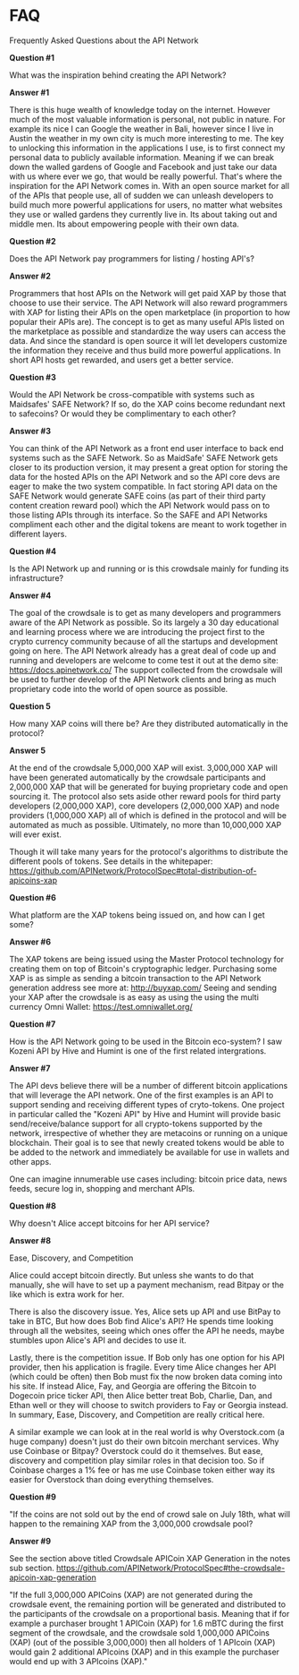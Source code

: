 FAQ
===

Frequently Asked Questions about the API Network

**Question #1**

What was the inspiration behind creating the API Network?

**Answer #1**

There is this huge wealth of knowledge today on the internet. However much of the most valuable information is personal, not public in nature. For example its nice I can Google the weather in Bali, however since I live in Austin the weather in my own city is much more interesting to me. The key to unlocking this information in the applications I use, is to first connect my personal data to publicly available information. Meaning if we can break down the walled gardens of Google and Facebook and just take our data with us where ever we go, that would be really powerful. That's where the inspiration for the API Network comes in. With an open source market for all of the APIs that people use, all of sudden we can unleash developers to build much more powerful applications for users, no matter what websites they use or walled gardens they currently live in. Its about taking out and middle men. Its about empowering people with their own data.

**Question #2**

Does the API Network pay programmers for listing / hosting API's?

**Answer #2**

Programmers that host APIs on the Network will get paid XAP by those that choose to use their service. The API Network will  also reward programmers with XAP for listing their APIs on the open marketplace (in proportion to how popular their APIs are). The concept is to get as many useful APIs listed on the marketplace as possible and standardize the way users can access the data. And since the standard is open source it will let developers customize the information they receive and thus build more powerful applications. In short API hosts get rewarded, and users get a better service.

**Question #3**

Would the API Network be cross-compatible with systems such as Maidsafes' SAFE Network?  If so, do the XAP coins become redundant next to safecoins?  Or would they be complimentary to each other?

**Answer #3**

You can think of the API Network as a front end user interface to back end systems such as the SAFE Network. So as MaidSafe' SAFE Network gets closer to its production version, it may present a great option for storing the data for the hosted APIs on the API Network and so the API core devs are eager to make the two system compatible. In fact storing API data on the SAFE Network would generate SAFE coins (as part of their third party content creation reward pool) which the API Network would pass on to those listing APIs through its interface. So the SAFE and API Networks compliment each other and the digital tokens are meant to work together in different layers.


**Question #4**

Is the API Network up and running or is this crowdsale mainly for funding its infrastructure?

**Answer #4**

The goal of the crowdsale is to get as many developers and programmers aware of the API Network as possible. So its largely a 30 day educational and learning process where we are introducing the project first to the crypto currency community because of all the startups and development going on here. The API Network already has a great deal of code up and running and developers are welcome to come test it out at the demo site: https://docs.apinetwork.co/ The support collected from the crowdsale will be used to further develop of the API Network clients and bring as much proprietary code into the world of open source as possible.

**Question 5**

How many XAP coins will there be?  Are they distributed automatically in the protocol?

**Answer 5**

At the end of the crowdsale 5,000,000 XAP will exist. 3,000,000 XAP will have been generated automatically by the crowdsale participants and 2,000,000 XAP that will be generated for buying proprietary code and open sourcing it. The protocol also sets aside other reward pools for third party developers (2,000,000 XAP), core developers (2,000,000 XAP) and node providers (1,000,000 XAP) all of which is defined in the protocol and will be automated as much as possible. Ultimately, no more than 10,000,000 XAP will ever exist. 

Though it will take many years for the protocol's algorithms to distribute the different pools of tokens. See details in the whitepaper: https://github.com/APINetwork/ProtocolSpec#total-distribution-of-apicoins-xap

**Question #6**

What platform are the XAP tokens being issued on, and how can I get some?

**Answer #6**

The XAP tokens are being issued using the Master Protocol technology for creating them on top of Bitcoin's cryptographic ledger. Purchasing some XAP is as simple as sending a bitcoin transaction to the API Network generation address see more at: http://buyxap.com/ Seeing and sending your XAP after the crowdsale is as easy as using the using the multi currency Omni Wallet: https://test.omniwallet.org/

**Question #7**

How is the API Network going to be used in the Bitcoin eco-system?  I saw Kozeni API by Hive and Humint is one of the first related intergrations.

**Answer #7**

The API devs believe there will be a number of different bitcoin applications that will leverage the API network. One of the first examples is an API to support sending and receiving different types of cryto-tokens. One project in particular called the "Kozeni API" by Hive and Humint will provide basic send/receive/balance support for all crypto-tokens supported by the network, irrespective of whether they are metacoins or running on a unique blockchain. Their goal is to see that newly created tokens would be able to be added to the network and immediately be available for use in wallets and other apps.

One can imagine innumerable use cases including: bitcoin price data, news feeds, secure log in, shopping and merchant APIs.

**Question #8**

Why doesn't Alice accept bitcoins for her API service?

**Answer #8** 

Ease, Discovery, and Competition

Alice could accept bitcoin directly. But unless she wants to do that manually, she will have to set up a payment mechanism, read Bitpay or the like which is extra work for her. 

There is also the discovery issue. Yes, Alice sets up API and use BitPay to take in BTC, But how does Bob find Alice's API? He spends time looking through all the websites, seeing which ones offer the API he needs, maybe stumbles upon Alice's API and decides to use it. 

Lastly, there is the competition issue. If Bob only has one option for his API provider, then his application is fragile. Every time Alice changes her API (which could be often) then Bob must fix the now broken data coming into his site. If instead Alice, Fay, and Georgia are offering the Bitcoin to Dogecoin price ticker API, then Alice better treat Bob, Charlie, Dan, and Ethan well or they will choose to switch providers to Fay or Georgia instead. In summary, Ease, Discovery, and Competition are really critical here.

A similar example we can look at in the real world is why Overstock.com (a huge company) doesn't just do their own bitcoin merchant services. Why use Coinbase or Bitpay? Overstock could do it themselves. But ease, discovery and competition play similar roles in that decision too. So if Coinbase charges a 1% fee or has me use Coinbase token either way its easier for Overstock than doing everything themselves.

**Question #9**

"If the coins are not sold out by the end of crowd sale on July 18th, what will happen to the remaining XAP from the 3,000,000 crowdsale pool?

**Answer #9**

See the section above titled Crowdsale APICoin XAP Generation in the notes sub section. https://github.com/APINetwork/ProtocolSpec#the-crowdsale-apicoin-xap-generation

"If the full 3,000,000 APICoins (XAP) are not generated during the crowdsale event, the remaining portion will be generated and distributed to the participants of the crowdsale on a proportional basis. Meaning that if for example a purchaser brought 1 APICoin (XAP) for 1.6 mBTC during the first segment of the crowdsale, and the crowdsale sold 1,000,000 APICoins (XAP) (out of the possible 3,000,000) then all holders of 1 APIcoin (XAP) would gain 2 additional APIcoins (XAP) and in this example the purchaser would end up with 3 APIcoins (XAP)."  
